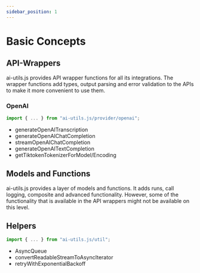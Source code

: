 ```yaml
---
sidebar_position: 1
---
```


# Basic Concepts

## API-Wrappers

ai-utils.js provides API wrapper functions for all its integrations. The wrapper functions add types, output parsing and error validation to the APIs to make it more convenient to use them.

### OpenAI

```ts
import { ... } from "ai-utils.js/provider/openai";
```

- generateOpenAITranscription
- generateOpenAIChatCompletion
- streamOpenAIChatCompletion
- generateOpenAITextCompletion
- getTiktokenTokenizerForModel/Encoding

## Models and Functions

ai-utils.js provides a layer of models and functions. It adds runs, call logging, composite and advanced functionality. However, some of the functionality that is available in the API wrappers might not be available on this level.

## Helpers

```ts
import { ... } from "ai-utils.js/util";
```

- AsyncQueue
- convertReadableStreamToAsyncIterator
- retryWithExponentialBackoff
